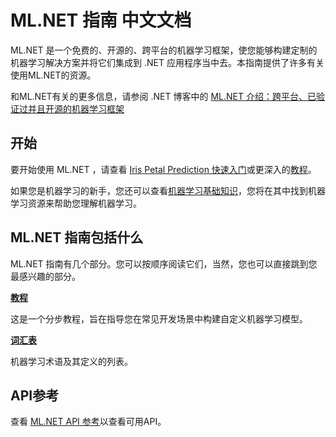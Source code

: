 # ML.NET 指南 中文文档

ML.NET 是一个免费的、开源的、跨平台的机器学习框架，使您能够构建定制的机器学习解决方案并将它们集成到 .NET 应用程序当中去。本指南提供了许多有关使用ML.NET的资源。

和ML.NET有关的更多信息，请参阅 .NET 博客中的 [ML.NET 介绍：跨平台、已验证过并且开源的机器学习框架](https://blogs.msdn.microsoft.com/dotnet/2018/05/07/introducing-ml-net-cross-platform-proven-and-open-source-machine-learning-framework/)

## 开始

要开始使用 ML.NET ，请查看 [Iris Petal Prediction 快速入门](https://www.microsoft.com/net/learn/apps/machine-learning-and-ai/ml-dotnet/get-started)或更深入的[教程](https://github.com/Quorafind/MLNET-CN/blob/master/Tutorials/Introduction.md)。

如果您是机器学习的新手，您还可以查看[机器学习基础知识](https://github.com/Quorafind/MLNET-CN/blob/master/Resources/Machine%20learning%20basics.md)，您将在其中找到机器学习资源来帮助您理解机器学习。

## ML.NET 指南包括什么

ML.NET 指南有几个部分。您可以按顺序阅读它们，当然，您也可以直接跳到您最感兴趣的部分。

**[教程](https://github.com/Quorafind/MLNET-CN/blob/master/Tutorials/Introduction.md)**

这是一个分步教程，旨在指导您在常见开发场景中构建自定义机器学习模型。

**[词汇表](https://github.com/Quorafind/MLNET-CN/blob/master/Resources/Machine%20learning%20glossary.md)**

机器学习术语及其定义的列表。

## API参考

查看 [ML.NET API 参考](https://docs.microsoft.com/dotnet/api/?view=ml-dotnet)以查看可用API。